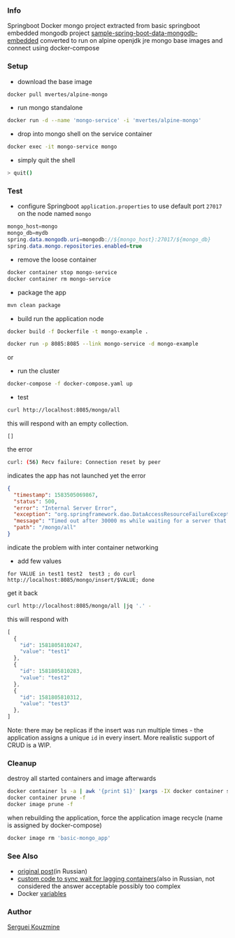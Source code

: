 ### Info

Springboot Docker mongo project extracted from basic springboot embedded mongodb project [sample-spring-boot-data-mongodb-embedded](https://github.com/alexbt/sample-spring-boot-data-mongodb-embedded) converted to run on alpine openjdk jre mongo base images and connect using docker-compose

### Setup

* download the base image
```sh
docker pull mvertes/alpine-mongo
```
* run mongo standalone
```sh
docker run -d --name 'mongo-service' -i 'mvertes/alpine-mongo'
```
* drop into mongo shell on the service container
```sh
docker exec -it mongo-service mongo
```
* simply quit the shell
```sh
> quit()
```
### Test
* configure Springboot `application.properties` to use default port `27017` on the node named `mongo`

```java
mongo_host=mongo
mongo_db=mydb
spring.data.mongodb.uri=mongodb://${mongo_host}:27017/${mongo_db}
spring.data.mongo.repositories.enabled=true
```
* remove the loose container
```sh
docker container stop mongo-service
docker container rm mongo-service
```
* package the app
```sh
mvn clean package
```
* build run the application node
```sh
docker build -f Dockerfile -t mongo-example .
```
```sh
docker run -p 8085:8085 --link mongo-service -d mongo-example
```
or
* run the cluster
```sh
docker-compose -f docker-compose.yaml up
```
* test
```sh
curl http://localhost:8085/mongo/all
```
this will respond with an empty collection.
```
[]
```
the error
```sh
curl: (56) Recv failure: Connection reset by peer
```
indicates the app has not launched yet
the error
```json
{
  "timestamp": 1583505069867,
  "status": 500,
  "error": "Internal Server Error",
  "exception": "org.springframework.dao.DataAccessResourceFailureException",
  "message": "Timed out after 30000 ms while waiting for a server that matches ReadPreferenceServerSelector{readPreference=primary}. Client view of cluster state is {type=UNKNOWN, servers=[{address=mongo:27017, type=UNKNOWN, state=CONNECTING, exception={com.mongodb.MongoSocketException: mongo}, caused by {java.net.UnknownHostException: mongo}}]; nested exception is com.mongodb.MongoTimeoutException: Timed out after 30000 ms while waiting for a server that matches ReadPreferenceServerSelector{readPreference=primary}. Client view of cluster state is {type=UNKNOWN, servers=[{address=mongo:27017, type=UNKNOWN, state=CONNECTING, exception={com.mongodb.MongoSocketException: mongo}, caused by {java.net.UnknownHostException: mongo}}]",
  "path": "/mongo/all"
}
```
indicate the problem with inter container networking
* add few values
```
for VALUE in test1 test2  test3 ; do curl http://localhost:8085/mongo/insert/$VALUE; done
```
get it back
```sh
curl http://localhost:8085/mongo/all |jq '.' -
```
this will respond with
```js
[
  {
    "id": 1581805810247,
    "value": "test1"
  },
  {
    "id": 1581805810283,
    "value": "test2"
  },
  {
    "id": 1581805810312,
    "value": "test3"
  },
]
```
Note:
there may be replicas if the insert was run multiple times -  the application assigns a unique `id` in every insert.
More realistic support of CRUD is a WIP.

### Cleanup

destroy all started containers and image afterwards
```sh
docker container ls -a | awk '{print $1}' |xargs -IX docker container stop X
docker container prune -f
docker image prune -f
```
when rebuilding the application, force the application image recycle (name is assigned by docker-compose)
```sh
docker image rm 'basic-mongo_app'
```

### See Also
  * [original post](https://qna.habr.com/q/714443)(in Russian)
  * [custom code to sync wait for lagging containers](https://qna.habr.com/q/726237)(also in Russian, not considered the answer acceptable possibly too complex
  * Docker [variables](https://docs.docker.com/compose/environment-variables/)
### Author
 
[Serguei Kouzmine](kouzmine_serguei@yahoo.com)
